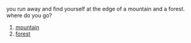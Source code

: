 you run away and find yourself at the edge of a mountain and a forest. where do you go?
1. [mountain](die.md)
2. [forest](in-the-forest.md)

